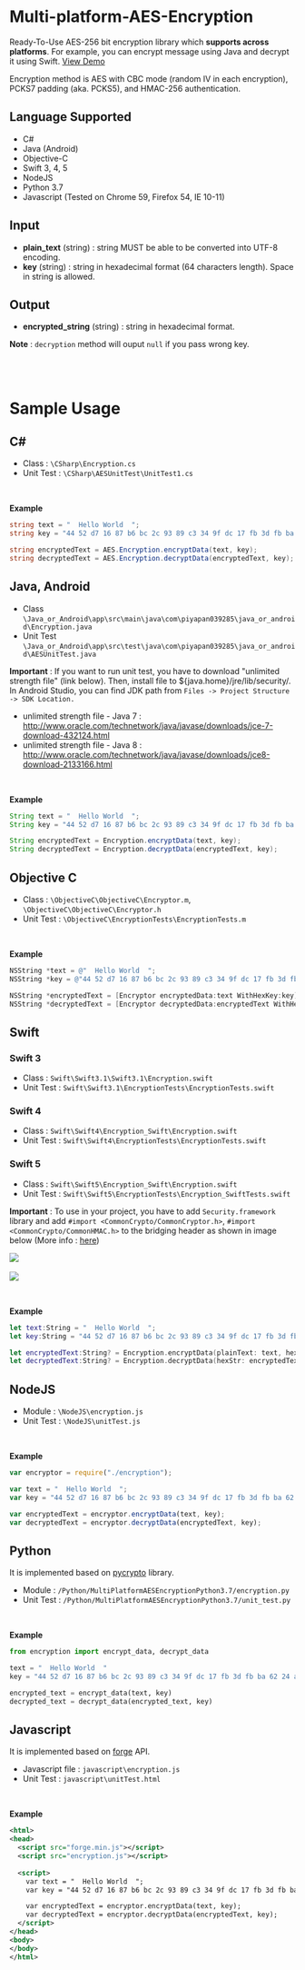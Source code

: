 # Multi-platform-AES-Encryption
Ready-To-Use AES-256 bit encryption library which **supports across platforms**. For example, you can encrypt message using Java and decrypt it using Swift. [View Demo](https://firebasestorage.googleapis.com/v0/b/multi-platform-aes-encryption.appspot.com/o/demo.html?alt=media&token=051a8034-ff34-47ce-82f4-2e0f30880ecb)

Encryption method is AES with CBC mode (random IV in each encryption), PCKS7 padding (aka. PCKS5), and HMAC-256 authentication.

## Language Supported
* C#
* Java (Android)
* Objective-C
* Swift 3, 4, 5
* NodeJS
* Python 3.7
* Javascript (Tested on Chrome 59, Firefox 54, IE 10-11)

## Input
* **plain_text** (string) : string MUST be able to be converted into UTF-8 encoding.
* **key** (string) : string in hexadecimal format (64 characters length). Space in string is allowed.

## Output
* **encrypted_string** (string) : string in hexadecimal format.

**Note** : ```decryption``` method will ouput ```null``` if you pass wrong key.

<br/>
<br/>

# Sample Usage
## C#
* Class : ```\CSharp\Encryption.cs```
* Unit Test : ```\CSharp\AESUnitTest\UnitTest1.cs```

<br/>

**Example**
<br/>

```csharp
string text = "  Hello World  ";
string key = "44 52 d7 16 87 b6 bc 2c 93 89 c3 34 9f dc 17 fb 3d fb ba 62 24 af fb 76 76 e1 33 79 26 cd d6 02";

string encryptedText = AES.Encryption.encryptData(text, key);
string decryptedText = AES.Encryption.decryptData(encryptedText, key);
```

## Java, Android
* Class ```\Java_or_Android\app\src\main\java\com\piyapan039285\java_or_android\Encryption.java```
* Unit Test ```\Java_or_Android\app\src\test\java\com\piyapan039285\java_or_android\AESUnitTest.java```

**Important** : If you want to run unit test, you have to download "unlimited strength file" (link below). Then, install file to ${java.home}/jre/lib/security/. In Android Studio, you can find JDK path from ```Files -> Project Structure -> SDK Location.```
* unlimited strength file - Java 7 : http://www.oracle.com/technetwork/java/javase/downloads/jce-7-download-432124.html
* unlimited strength file - Java 8 : http://www.oracle.com/technetwork/java/javase/downloads/jce8-download-2133166.html

<br/>

**Example**
<br/>


```java
String text = "  Hello World  ";
String key = "44 52 d7 16 87 b6 bc 2c 93 89 c3 34 9f dc 17 fb 3d fb ba 62 24 af fb 76 76 e1 33 79 26 cd d6 02";

String encryptedText = Encryption.encryptData(text, key);
String decryptedText = Encryption.decryptData(encryptedText, key);
```

## Objective C
* Class : ```\ObjectiveC\ObjectiveC\Encryptor.m```, ```\ObjectiveC\ObjectiveC\Encryptor.h```
* Unit Test : ```\ObjectiveC\EncryptionTests\EncryptionTests.m```

<br/>

**Example**
<br/>


```objectivec
NSString *text = @"  Hello World  ";
NSString *key = @"44 52 d7 16 87 b6 bc 2c 93 89 c3 34 9f dc 17 fb 3d fb ba 62 24 af fb 76 76 e1 33 79 26 cd d6 02";

NSString *encryptedText = [Encryptor encryptedData:text WithHexKey:key];
NSString *decryptedText = [Encryptor decryptedData:encryptedText WithHexKey:key];
```

## Swift
### Swift 3
* Class : ```Swift\Swift3.1\Swift3.1\Encryption.swift```
* Unit Test : ```Swift\Swift3.1\EncryptionTests\EncryptionTests.swift```

### Swift 4
* Class : ```Swift\Swift4\Encryption_Swift\Encryption.swift```
* Unit Test : ```Swift\Swift4\EncryptionTests\EncryptionTests.swift```

### Swift 5
* Class : ```Swift\Swift5\Encryption_Swift\Encryption.swift```
* Unit Test : ```Swift\Swift5\EncryptionTests\Encryption_SwiftTests.swift```

**Important** : To use in your project, you have to add ```Security.framework``` library and add ```#import <CommonCrypto/CommonCryptor.h>```, ```#import <CommonCrypto/CommonHMAC.h>``` to the bridging header as shown in image below (More info : [here](https://stackoverflow.com/questions/37268368/swift-bridging-header-file-wont-work?answertab=votes#tab-top)) 

![](/Swift/images/bridging_header.png)
<br/>
<br/>
![](/Swift/images/security_framework.png)

<br/>

**Example**
<br/>


```swift
let text:String = "  Hello World  ";
let key:String = "44 52 d7 16 87 b6 bc 2c 93 89 c3 34 9f dc 17 fb 3d fb ba 62 24 af fb 76 76 e1 33 79 26 cd d6 02";

let encryptedText:String? = Encryption.encryptData(plainText: text, hexKey: key)
let decryptedText:String? = Encryption.decryptData(hexStr: encryptedText!, hexKey: key)
```

## NodeJS
* Module : ```\NodeJS\encryption.js```
* Unit Test : ```\NodeJS\unitTest.js```

<br/>

**Example**
<br/>


```js
var encryptor = require("./encryption");

var text = "  Hello World  ";
var key = "44 52 d7 16 87 b6 bc 2c 93 89 c3 34 9f dc 17 fb 3d fb ba 62 24 af fb 76 76 e1 33 79 26 cd d6 02";

var encryptedText = encryptor.encryptData(text, key);
var decryptedText = encryptor.decryptData(encryptedText, key);
```

## Python
It is implemented based on [pycrypto](https://github.com/pycrypto/pycrypto) library.
* Module : ```/Python/MultiPlatformAESEncryptionPython3.7/encryption.py```
* Unit Test : ```/Python/MultiPlatformAESEncryptionPython3.7/unit_test.py```

<br/>

**Example**
<br/>


```python
from encryption import encrypt_data, decrypt_data

text = "  Hello World  "
key = "44 52 d7 16 87 b6 bc 2c 93 89 c3 34 9f dc 17 fb 3d fb ba 62 24 af fb 76 76 e1 33 79 26 cd d6 02"

encrypted_text = encrypt_data(text, key)
decrypted_text = decrypt_data(encrypted_text, key)
```

## Javascript
It is implemented based on [forge](https://github.com/digitalbazaar/forge) API.
* Javascript file : ```javascript\encryption.js```
* Unit Test :  ```javascript\unitTest.html```

<br/>

**Example**
<br/>


```xml
<html>
<head>
  <script src="forge.min.js"></script>
  <script src="encryption.js"></script>
  
  <script>
	var text = "  Hello World  ";
	var key = "44 52 d7 16 87 b6 bc 2c 93 89 c3 34 9f dc 17 fb 3d fb ba 62 24 af fb 76 76 e1 33 79 26 cd d6 02";

	var encryptedText = encryptor.encryptData(text, key);
	var decryptedText = encryptor.decryptData(encryptedText, key);
  </script>  
</head>
<body>
</body>
</html>
```
